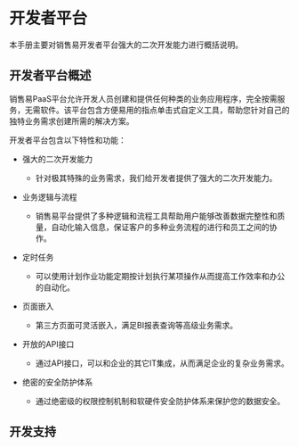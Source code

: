 # 开发者平台

本手册主要对销售易开发者平台强大的二次开发能力进行概括说明。

## 开发者平台概述

销售易PaaS平台允许开发人员创建和提供任何种类的业务应用程序，完全按需服务，无需软件。该平台包含方便易用的指点单击式自定义工具，帮助您针对自己的独特业务需求创建所需的解决方案。

开发者平台包含以下特性和功能：

* 强大的二次开发能力
  * 针对极其特殊的业务需求，我们给开发者提供了强大的二次开发能力。

* 业务逻辑与流程
  * 销售易平台提供了多种逻辑和流程工具帮助用户能够改善数据完整性和质量，自动化输入信息，保证客户的多种业务流程的进行和员工之间的协作。

* 定时任务
  * 可以使用计划作业功能定期按计划执行某项操作从而提高工作效率和办公的自动化。

* 页面嵌入
  * 第三方页面可灵活嵌入，满足BI报表查询等高级业务需求。

* 开放的API接口
  * 通过API接口，可以和企业的其它IT集成，从而满足企业的复杂业务需求。

* 绝密的安全防护体系
  * 通过绝密级的权限控制机制和软硬件安全防护体系来保护您的数据安全。

## 开发支持



